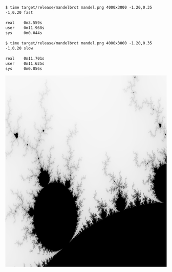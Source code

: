 ```
$ time target/release/mandelbrot mandel.png 4000x3000 -1.20,0.35 -1,0.20 fast

real    0m3.559s
user    0m11.968s
sys     0m0.044s

$ time target/release/mandelbrot mandel.png 4000x3000 -1.20,0.35 -1,0.20 slow

real    0m11.701s
user    0m11.625s
sys     0m0.056s
```
<img width="800" height="600" src=./mandel.png></img>
